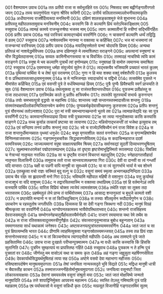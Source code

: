 001	वैशम्पायन उवाच
001a	ततः प्रतीपो राजा स सर्वभूतहिते रतः
001c	निषसाद समा बह्वीर्गङ्गातीरगतो जपन्
002a	तस्य रूपगुणोपेता गङ्गा श्रीरिव रूपिणी
002c	उत्तीर्य सलिलात्तस्माल्लोभनीयतमाकृतिः
003a	अधीयानस्य राजर्षेर्दिव्यरूपा मनस्विनी
003c	दक्षिणं शालसङ्काशमूरुं भेजे शुभानना
004a	प्रतीपस्तु महीपालस्तामुवाच मनस्विनीम्
004c	करवाणि किं ते कल्याणि प्रियं यत्तेऽभिकाङ्क्षितम्
005	स्त्र्युवाच
005a	त्वामहं कामये राजन्कुरुश्रेष्ठ भजस्व माम्
005c	त्यागः कामवतीनां हि स्त्रीणां सद्भिर्विगर्हितः
006	प्रतीप उवाच
006a	नाहं परस्त्रियं कामाद्गच्छेयं वरवर्णिनि
006c	न चासवर्णां कल्याणि धर्म्यं तद्विद्धि मे व्रतम्
007	स्त्र्युवाच
007a	नाश्रेयस्यस्मि नागम्या न वक्तव्या च कर्हिचित्
007c	भज मां भजमानां त्वं राजन्कन्यां वरस्त्रियम्
008	प्रतीप उवाच
008a	मयातिवृत्तमेतत्ते यन्मां चोदयसि प्रियम्
008c	अन्यथा प्रतिपन्नं मां नाशयेद्धर्मविप्लवः
009a	प्राप्य दक्षिणमूरुं मे त्वमाश्लिष्टा वराङ्गने
009c	अपत्यानां स्नुषाणां च भीरु विद्ध्येतदासनम्
010a	सव्यतः कामिनीभागस्त्वया स च विवर्जितः
010c	तस्मादहं नाचरिष्ये त्वयि कामं वराङ्गने
011a	स्नुषा मे भव कल्याणि पुत्रार्थे त्वां वृणोम्यहम्
011c	स्नुषापक्षं हि वामोरु त्वमागम्य समाश्रिता
012	स्त्र्युवाच
012a	एवमप्यस्तु धर्मज्ञ संयुज्येयं सुतेन ते
012c	त्वद्भक्त्यैव भजिष्यामि प्रख्यातं भारतं कुलम्
013a	पृथिव्यां पार्थिवा ये च तेषां यूयं परायणम्
013c	गुणा न हि मया शक्या वक्तुं वर्षशतैरपि
013e	कुलस्य ये वः प्रस्थितास्तत्साधुत्वमनुत्तमम्
014a	स मे नाभिजनज्ञः स्यादाचरेयं च यद्विभो
014c	तत्सर्वमेव पुत्रस्ते न मीमांसेत कर्हिचित्
015a	एवं वसन्ती पुत्रे ते वर्धयिष्याम्यहं प्रियम्
015c	पुत्रैः पुण्यैः प्रियैश्चापि स्वर्गं प्राप्स्यति ते सुतः
016	वैशम्पायन उवाच
016a	तथेत्युक्त्वा तु सा राजंस्तत्रैवान्तरधीयत
016c	पुत्रजन्म प्रतीक्षंस्तु स राजा तदधारयत्
017a	एतस्मिन्नेव काले तु प्रतीपः क्षत्रियर्षभः
017c	तपस्तेपे सुतस्यार्थे सभार्यः कुरुनन्दन
018a	तयोः समभवत्पुत्रो वृद्धयोः स महाभिषः
018c	शान्तस्य जज्ञे सन्तानस्तस्मादासीत्स शन्तनुः
019a	संस्मरंश्चाक्षयाँल्लोकान्विजितान्स्वेन कर्मणा
019c	पुण्यकर्मकृदेवासीच्छन्तनुः कुरुसत्तम
020a	प्रतीपः शन्तनुं पुत्रं यौवनस्थं ततोऽन्वशात्
020c	पुरा मां स्त्री समभ्यागाच्छन्तनो भूतये तव
021a	त्वामाव्रजेद्यदि रहः सा पुत्र वरवर्णिनी
021c	कामयानाभिरूपाढ्या दिव्या स्त्री पुत्रकाम्यया
021e	सा त्वया नानुयोक्तव्या कासि कस्यासि वाङ्गने
022a	यच्च कुर्यान्न तत्कार्यं प्रष्टव्या सा त्वयानघ
022c	मन्नियोगाद्भजन्तीं तां भजेथा इत्युवाच तम्
023a	एवं सन्दिश्य तनयं प्रतीपः शन्तनुं तदा
023c	स्वे च राज्येऽभिषिच्यैनं वनं राजा विवेश ह
024a	स राजा शन्तनुर्धीमान्ख्यातः पृथ्व्यां धनुर्धरः
024c	बभूव मृगयाशीलः सततं वनगोचरः
025a	स मृगान्महिषांश्चैव विनिघ्नन्राजसत्तमः
025c	गङ्गामनुचचारैकः सिद्धचारणसेविताम्
026a	स कदाचिन्महाराज ददर्श परमस्त्रियम्
026c	जाज्वल्यमानां वपुषा साक्षात्पद्मामिव श्रियम्
027a	सर्वानवद्यां सुदतीं दिव्याभरणभूषिताम्
027c	सूक्ष्माम्बरधरामेकां पद्मोदरसमप्रभाम्
028a	तां दृष्ट्वा हृष्टरोमाभूद्विस्मितो रूपसम्पदा
028c	पिबन्निव च नेत्राभ्यां नातृप्यत नराधिपः
029a	सा च दृष्ट्वैव राजानं विचरन्तं महाद्युतिम्
029c	स्नेहादागतसौहार्दा नातृप्यत विलासिनी
030a	तामुवाच ततो राजा सान्त्वयञ्श्लक्ष्णया गिरा
030c	देवी वा दानवी वा त्वं गन्धर्वी यदि वाप्सराः
031a	यक्षी वा पन्नगी वापि मानुषी वा सुमध्यमे
031c	या वा त्वं सुरगर्भाभे भार्या मे भव शोभने
032a	एतच्छ्रुत्वा वचो राज्ञः सस्मितं मृदु वल्गु च
032c	वसूनां समयं स्मृत्वा अभ्यगच्छदनिन्दिता
033a	उवाच चैव राज्ञः सा ह्लादयन्ती मनो गिरा
033c	भविष्यामि महीपाल महिषी ते वशानुगा
034a	यत्तु कुर्यामहं राजञ्शुभं वा यदि वाशुभम्
034c	न तद्वारयितव्यास्मि न वक्तव्या तथाप्रियम्
035a	एवं हि वर्तमानेऽहं त्वयि वत्स्यामि पार्थिव
035c	वारिता विप्रियं चोक्ता त्यजेयं त्वामसंशयम्
036a	तथेति राज्ञा सा तूक्ता तदा भरतसत्तम
036c	प्रहर्षमतुलं लेभे प्राप्य तं पार्थिवोत्तमम्
037a	आसाद्य शन्तनुस्तां च बुभुजे कामतो वशी
037c	न प्रष्टव्येति मन्वानो न स तां किञ्चिदूचिवान्
038a	स तस्याः शीलवृत्तेन रूपौदार्यगुणेन च
038c	उपचारेण च रहस्तुतोष जगतीपतिः
039a	दिव्यरूपा हि सा देवी गङ्गा त्रिपथगा नदी
039c	मानुषं विग्रहं श्रीमत्कृत्वा सा वरवर्णिनी
040a	भाग्योपनतकामस्य भार्येवोपस्थिताभवत्
040c	शन्तनो राजसिंहस्य देवराजसमद्युतेः
041a	सम्भोगस्नेहचातुर्यैर्हावलास्यैर्मनोहरैः
041c	राजानं रमयामास यथा रेमे तथैव सः
042a	स राजा रतिसक्तत्वादुत्तमस्त्रीगुणैर्हृतः
042c	संवत्सरानृतून्मासान्न बुबोध बहून्गतान्
043a	रममाणस्तया सार्धं यथाकामं जनेश्वरः
043c	अष्टावजनयत्पुत्रांस्तस्याममरवर्णिनः
044a	जातं जातं च सा पुत्रं क्षिपत्यम्भसि भारत
044c	प्रीणामि त्वाहमित्युक्त्वा गङ्गास्रोतस्यमज्जयत्
045a	तस्य तन्न प्रियं राज्ञः शन्तनोरभवत्तदा
045c	न च तां किञ्चनोवाच त्यागाद्भीतो महीपतिः
046a	अथ तामष्टमे पुत्रे जाते प्रहसितामिव
046c	उवाच राजा दुःखार्तः परीप्सन्पुत्रमात्मनः
047a	मा वधीः कासि कस्यासि किं हिंससि सुतानिति
047c	पुत्रघ्नि सुमहत्पापं मा प्रापस्तिष्ठ गर्हिते
048	स्त्र्युवाच
048a	पुत्रकाम न ते हन्मि पुत्रं पुत्रवतां वर
048c	जीर्णस्तु मम वासोऽयं यथा स समयः कृतः
049a	अहं गङ्गा जह्नुसुता महर्षिगणसेविता
049c	देवकार्यार्थसिद्ध्यर्थमुषिताहं त्वया सह
050a	अष्टेमे वसवो देवा महाभागा महौजसः
050c	वसिष्ठशापदोषेण मानुषत्वमुपागताः
051a	तेषां जनयिता नान्यस्त्वदृते भुवि विद्यते
051c	मद्विधा मानुषी धात्री न चैवास्तीह काचन
052a	तस्मात्तज्जननीहेतोर्मानुषत्वमुपागता
052c	जनयित्वा वसूनष्टौ जिता लोकास्त्वयाक्षयाः
053a	देवानां समयस्त्वेष वसूनां संश्रुतो मया
053c	जातं जातं मोक्षयिष्ये जन्मतो मानुषादिति
054a	तत्ते शापाद्विनिर्मुक्ता आपवस्य महात्मनः
054c	स्वस्ति तेऽस्तु गमिष्यामि पुत्रं पाहि महाव्रतम्
055a	एष पर्यायवासो मे वसूनां सन्निधौ कृतः
055c	मत्प्रसूतं विजानीहि गङ्गादत्तमिमं सुतम्
